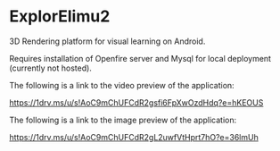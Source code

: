 # ExplorElimu2
3D Rendering platform for visual learning on Android.

Requires installation of Openfire server and Mysql for local deployment (currently not hosted).

The following is a link to the video preview of the application:

https://1drv.ms/u/s!AoC9mChUFCdR2gsfi6FpXwOzdHdq?e=hKEOUS

The following is a link to the image preview of the application:

https://1drv.ms/u/s!AoC9mChUFCdR2gL2uwfVtHprt7hO?e=36lmUh
